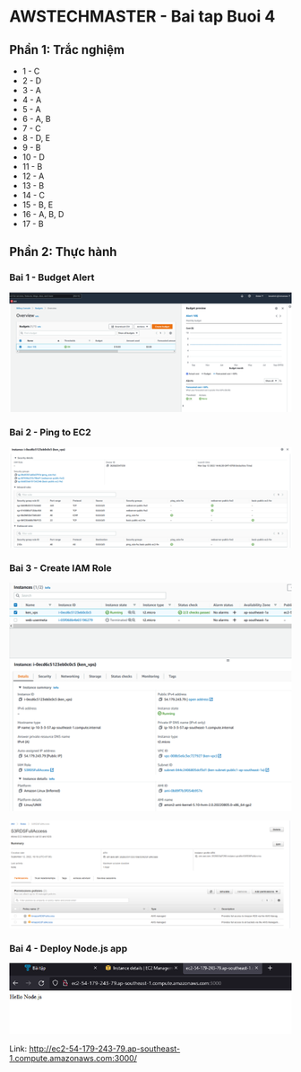# AWSTECHMASTER - Bai tap Buoi 4

## Phần 1: Trắc nghiệm

- 1 - C
- 2 - D
- 3 - A
- 4 - A
- 5 - A
- 6 - A, B
- 7 - C
- 8 - D, E
- 9 - B
- 10 - D
- 11 - B
- 12 - A
- 13 - B
- 14 - C
- 15 - B, E
- 16 - A, B, D
- 17 - B




## Phần 2: Thực hành

### Bai 1 - Budget Alert

![Alt](thuchanh_b1.png)

### Bai 2 - Ping to EC2

![Alt](thuchanh_b2.png)

### Bai 3 - Create IAM Role

![Alt](thuchanh_b3-1.png)

![Alt](thuchanh_b3-2.png)


### Bai 4 - Deploy Node.js app

![](thuchanh_b4.png)

Link: http://ec2-54-179-243-79.ap-southeast-1.compute.amazonaws.com:3000/